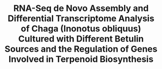 ---
layout: post
location: Bachelor's degree internship
title: RNA-Seq de Novo Assembly and Differential Transcriptome Analysis of Chaga (Inonotus obliquus) Cultured with Different Betulin Sources and the Regulation of Genes Involved in Terpenoid Biosynthesis
image: 
category: genomics
tag: transcriptomics
description: Chaga (Inonotus obliquus) is a medicinal fungus used in traditional medicine of Native American and North Eurasian cultures. Several studies have demonstrated the medicinal properties of chaga’s bioactive molecules. For example, several terpenoids (e.g., betulin, betulinic acid and inotodiol) isolated from I. obliquus cells have proven effectiveness in treating different types of tumor cells. However, the molecular mechanisms and regulation underlying the biosynthesis of chaga terpenoids remain unknown. In this study, we report on the optimization of growing conditions for cultured I. obliquus in presence of different betulin sources (e.g., betulin or white birch bark). It was found that better results were obtained for a liquid culture pH 6.2 at 28 °C. In addition, a de novo assembly and characterization of I. obliquus transcriptome in these growth conditions using Illumina technology was performed. A total of 219,288,500 clean reads were generated, allowing for the identification of 20,072 transcripts of I. obliquus including transcripts involved in terpenoid biosynthesis. The differential expression of these genes was confirmed by quantitative-PCR. This study provides new insights on the molecular mechanisms and regulation of I. obliquus terpenoid production. It also contributes useful molecular resources for gene prediction or the development of biotechnologies for the alternative production of terpenoids.
contributors: Narimene Fradj, Karen Cristine Gonçalves dos Santos, Fatima Awwad, Yacine Boumghar, Hugo Germain, Isabel Desgagné-Penix
tasks: RNA-seq data analysis between three culture mediums, Data vizualisation and exploration, Graphics and layouts
tools: R language, ggplot2, tidyr, plotly graphs
article: https://doi.org/10.3390/ijms20184334
github: https://github.com/nicdemon/inonotus-obliquus.git
website: 
---